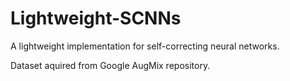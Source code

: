 # Lightweight-SCNNs
A lightweight implementation for self-correcting neural networks.


Dataset aquired from Google AugMix repository.